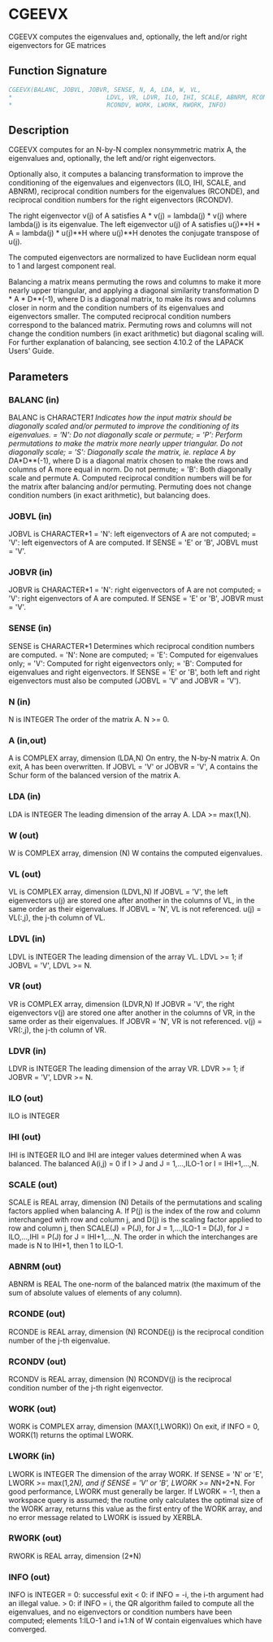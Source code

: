 # CGEEVX

CGEEVX computes the eigenvalues and, optionally, the left and/or right eigenvectors for GE matrices

## Function Signature

```fortran
CGEEVX(BALANC, JOBVL, JOBVR, SENSE, N, A, LDA, W, VL,
*                          LDVL, VR, LDVR, ILO, IHI, SCALE, ABNRM, RCONDE,
*                          RCONDV, WORK, LWORK, RWORK, INFO)
```

## Description


 CGEEVX computes for an N-by-N complex nonsymmetric matrix A, the
 eigenvalues and, optionally, the left and/or right eigenvectors.

 Optionally also, it computes a balancing transformation to improve
 the conditioning of the eigenvalues and eigenvectors (ILO, IHI,
 SCALE, and ABNRM), reciprocal condition numbers for the eigenvalues
 (RCONDE), and reciprocal condition numbers for the right
 eigenvectors (RCONDV).

 The right eigenvector v(j) of A satisfies
                  A * v(j) = lambda(j) * v(j)
 where lambda(j) is its eigenvalue.
 The left eigenvector u(j) of A satisfies
               u(j)**H * A = lambda(j) * u(j)**H
 where u(j)**H denotes the conjugate transpose of u(j).

 The computed eigenvectors are normalized to have Euclidean norm
 equal to 1 and largest component real.

 Balancing a matrix means permuting the rows and columns to make it
 more nearly upper triangular, and applying a diagonal similarity
 transformation D * A * D**(-1), where D is a diagonal matrix, to
 make its rows and columns closer in norm and the condition numbers
 of its eigenvalues and eigenvectors smaller.  The computed
 reciprocal condition numbers correspond to the balanced matrix.
 Permuting rows and columns will not change the condition numbers
 (in exact arithmetic) but diagonal scaling will.  For further
 explanation of balancing, see section 4.10.2 of the LAPACK
 Users' Guide.

## Parameters

### BALANC (in)

BALANC is CHARACTER*1 Indicates how the input matrix should be diagonally scaled and/or permuted to improve the conditioning of its eigenvalues. = 'N': Do not diagonally scale or permute; = 'P': Perform permutations to make the matrix more nearly upper triangular. Do not diagonally scale; = 'S': Diagonally scale the matrix, ie. replace A by D*A*D**(-1), where D is a diagonal matrix chosen to make the rows and columns of A more equal in norm. Do not permute; = 'B': Both diagonally scale and permute A. Computed reciprocal condition numbers will be for the matrix after balancing and/or permuting. Permuting does not change condition numbers (in exact arithmetic), but balancing does.

### JOBVL (in)

JOBVL is CHARACTER*1 = 'N': left eigenvectors of A are not computed; = 'V': left eigenvectors of A are computed. If SENSE = 'E' or 'B', JOBVL must = 'V'.

### JOBVR (in)

JOBVR is CHARACTER*1 = 'N': right eigenvectors of A are not computed; = 'V': right eigenvectors of A are computed. If SENSE = 'E' or 'B', JOBVR must = 'V'.

### SENSE (in)

SENSE is CHARACTER*1 Determines which reciprocal condition numbers are computed. = 'N': None are computed; = 'E': Computed for eigenvalues only; = 'V': Computed for right eigenvectors only; = 'B': Computed for eigenvalues and right eigenvectors. If SENSE = 'E' or 'B', both left and right eigenvectors must also be computed (JOBVL = 'V' and JOBVR = 'V').

### N (in)

N is INTEGER The order of the matrix A. N >= 0.

### A (in,out)

A is COMPLEX array, dimension (LDA,N) On entry, the N-by-N matrix A. On exit, A has been overwritten. If JOBVL = 'V' or JOBVR = 'V', A contains the Schur form of the balanced version of the matrix A.

### LDA (in)

LDA is INTEGER The leading dimension of the array A. LDA >= max(1,N).

### W (out)

W is COMPLEX array, dimension (N) W contains the computed eigenvalues.

### VL (out)

VL is COMPLEX array, dimension (LDVL,N) If JOBVL = 'V', the left eigenvectors u(j) are stored one after another in the columns of VL, in the same order as their eigenvalues. If JOBVL = 'N', VL is not referenced. u(j) = VL(:,j), the j-th column of VL.

### LDVL (in)

LDVL is INTEGER The leading dimension of the array VL. LDVL >= 1; if JOBVL = 'V', LDVL >= N.

### VR (out)

VR is COMPLEX array, dimension (LDVR,N) If JOBVR = 'V', the right eigenvectors v(j) are stored one after another in the columns of VR, in the same order as their eigenvalues. If JOBVR = 'N', VR is not referenced. v(j) = VR(:,j), the j-th column of VR.

### LDVR (in)

LDVR is INTEGER The leading dimension of the array VR. LDVR >= 1; if JOBVR = 'V', LDVR >= N.

### ILO (out)

ILO is INTEGER

### IHI (out)

IHI is INTEGER ILO and IHI are integer values determined when A was balanced. The balanced A(i,j) = 0 if I > J and J = 1,...,ILO-1 or I = IHI+1,...,N.

### SCALE (out)

SCALE is REAL array, dimension (N) Details of the permutations and scaling factors applied when balancing A. If P(j) is the index of the row and column interchanged with row and column j, and D(j) is the scaling factor applied to row and column j, then SCALE(J) = P(J), for J = 1,...,ILO-1 = D(J), for J = ILO,...,IHI = P(J) for J = IHI+1,...,N. The order in which the interchanges are made is N to IHI+1, then 1 to ILO-1.

### ABNRM (out)

ABNRM is REAL The one-norm of the balanced matrix (the maximum of the sum of absolute values of elements of any column).

### RCONDE (out)

RCONDE is REAL array, dimension (N) RCONDE(j) is the reciprocal condition number of the j-th eigenvalue.

### RCONDV (out)

RCONDV is REAL array, dimension (N) RCONDV(j) is the reciprocal condition number of the j-th right eigenvector.

### WORK (out)

WORK is COMPLEX array, dimension (MAX(1,LWORK)) On exit, if INFO = 0, WORK(1) returns the optimal LWORK.

### LWORK (in)

LWORK is INTEGER The dimension of the array WORK. If SENSE = 'N' or 'E', LWORK >= max(1,2*N), and if SENSE = 'V' or 'B', LWORK >= N*N+2*N. For good performance, LWORK must generally be larger. If LWORK = -1, then a workspace query is assumed; the routine only calculates the optimal size of the WORK array, returns this value as the first entry of the WORK array, and no error message related to LWORK is issued by XERBLA.

### RWORK (out)

RWORK is REAL array, dimension (2*N)

### INFO (out)

INFO is INTEGER = 0: successful exit < 0: if INFO = -i, the i-th argument had an illegal value. > 0: if INFO = i, the QR algorithm failed to compute all the eigenvalues, and no eigenvectors or condition numbers have been computed; elements 1:ILO-1 and i+1:N of W contain eigenvalues which have converged.


